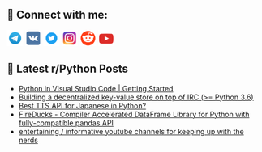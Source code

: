 ## 🔎 Connect with me:
[<img src="https://github.com/bullbesh/bullbesh/blob/main/images/Telegram.png" width="32" height="32" />](https://t.me/bullbesh)
[<img src="https://github.com/bullbesh/bullbesh/blob/main/images/VK.png" width="32" height="32" />](https://vk.com/bullbesh)
[<img src="https://github.com/bullbesh/bullbesh/blob/main/images/Twitter.png" width="32" height="32" />](https://twitter.com/bullbesh1)
[<img src="https://github.com/bullbesh/bullbesh/blob/main/images/Instagram.png" width="32" height="32" />](https://www.instagram.com/bullbesh)
[<img src="https://github.com/bullbesh/bullbesh/blob/main/images/Reddit.png" width="32" height="32" />](https://www.reddit.com/user/bullbesh)
[<img src="https://github.com/bullbesh/bullbesh/blob/main/images/YouTube.png" width="32" height="32" />](https://www.youtube.com/channel/UCtfjRs6uzgq5mfm8S06WTcg)

## 📕 Latest r/Python Posts
<!-- BLOG-POST-LIST:START -->
- [Python in Visual Studio Code | Getting Started](https://www.reddit.com/r/Python/comments/18qh4ln/python_in_visual_studio_code_getting_started/)
- [Building a decentralized key-value store on top of IRC &lpar;&gt;= Python 3.6&rpar;](https://www.reddit.com/r/Python/comments/18qg1rq/building_a_decentralized_keyvalue_store_on_top_of/)
- [Best TTS API for Japanese in Python?](https://www.reddit.com/r/Python/comments/18qfj00/best_tts_api_for_japanese_in_python/)
- [FireDucks - Compiler Accelerated DataFrame Library for Python with fully-compatible pandas API](https://www.reddit.com/r/Python/comments/18qb2ge/fireducks_compiler_accelerated_dataframe_library/)
- [entertaining / informative youtube channels for keeping up with the nerds](https://www.reddit.com/r/Python/comments/18qb250/entertaining_informative_youtube_channels_for/)
<!-- BLOG-POST-LIST:END -->
